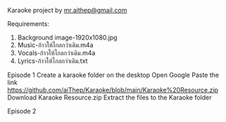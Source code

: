 Karaoke project by mr.aithep@gmail.com

Requirements:
1. Background image-1920x1080.jpg
2. Music-ก้าวให้ไกลกว่าเดิม.m4a
3. Vocals-ก้าวให้ไกลกว่าเดิม.m4a
4. Lyrics-ก้าวให้ไกลกว่าเดิม.txt

Episode 1
Create a karaoke folder on the desktop
Open Google
Paste the link https://github.com/aiThep/Karaoke/blob/main/Karaoke%20Resource.zip
Download Karaoke Resource.zip
Extract the files to the Karaoke folder

Episode 2
